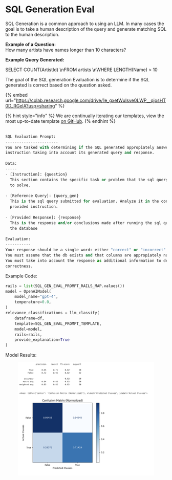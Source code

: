 # SQL Generation Eval

SQL Generation is a common approach to using an LLM. In many cases the goal is to take a human description of the query and generate matching SQL to the human description.

**Example of a Question:**\
How many artists have names longer than 10 characters?

**Example Query Generated:**

SELECT COUNT(ArtistId) \nFROM artists \nWHERE LENGTH(Name) > 10

The goal of the SQL generation Evaluation is to determine if the SQL generated is correct based on the question asked.

{% embed url="https://colab.research.google.com/drive/1e_gxetWuIsve0LWP__qjosHT0D_RGelA?usp=sharing" %}

{% hint style="info" %}
We are continually iterating our templates, view the most up-to-date template [on GitHub](https://github.com/Arize-ai/phoenix/blob/ecef5242d2f9bb39a2fdf5d96a2b1841191f7944/packages/phoenix-evals/src/phoenix/evals/default\_templates.py#L485).
{% endhint %}

```python

SQL Evaluation Prompt:
-----------------------
You are tasked with determining if the SQL generated appropiately answers a given 
instruction taking into account its generated query and response.

Data:
-----
- [Instruction]: {question}
  This section contains the specific task or problem that the sql query is intended 
  to solve.

- [Reference Query]: {query_gen}
  This is the sql query submitted for evaluation. Analyze it in the context of the 
  provided instruction.

- [Provided Response]: {response}
  This is the response and/or conclusions made after running the sql query through 
  the database

Evaluation:
-----------
Your response should be a single word: either "correct" or "incorrect".
You must assume that the db exists and that columns are appropiately named.
You must take into account the response as additional information to determine the 
correctness.
```

Example Code:

```python
rails = list(SQL_GEN_EVAL_PROMPT_RAILS_MAP.values())
model = OpenAIModel(
    model_name="gpt-4",
    temperature=0.0,
)
relevance_classifications = llm_classify(
    dataframe=df,
    template=SQL_GEN_EVAL_PROMPT_TEMPLATE,
    model=model,
    rails=rails,
    provide_explanation=True
)
```

Model Results:

<figure><img src="../../../.gitbook/assets/gpt-4-sql-eval.png" alt=""><figcaption></figcaption></figure>
